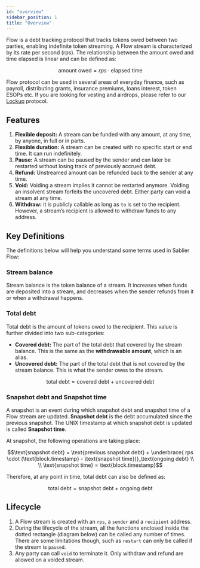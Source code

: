 ```yaml
---
id: "overview"
sidebar_position: 1
title: "Overview"
---
```


Flow is a debt tracking protocol that tracks tokens owed between two parties, enabling indefinite token streaming. A
Flow stream is characterized by its rate per second (rps). The relationship between the amount owed and time elapsed is
linear and can be defined as:

```math
\text{amount owed} = rps \cdot \text{elapsed time}
```

Flow protocol can be used in several areas of everyday finance, such as payroll, distributing grants, insurance
premiums, loans interest, token ESOPs etc. If you are looking for vesting and airdrops, please refer to our
[Lockup](../lockup/overview) protocol.

## Features

1. **Flexible deposit:** A stream can be funded with any amount, at any time, by anyone, in full or in parts.
2. **Flexible duration:** A stream can be created with no specific start or end time. It can run indefinitely.
3. **Pause:** A stream can be paused by the sender and can later be restarted without losing track of previously accrued
   debt.
4. **Refund:** Unstreamed amount can be refunded back to the sender at any time.
5. **Void:** Voiding a stream implies it cannot be restarted anymore. Voiding an insolvent stream forfeits the uncovered
   debt. Either party can void a stream at any time.
6. **Withdraw:** it is publicly callable as long as `to` is set to the recipient. However, a stream’s recipient is
   allowed to withdraw funds to any address.

## Key Definitions

The definitions below will help you understand some terms used in Sablier Flow:

### Stream balance

Stream balance is the token balance of a stream. It increases when funds are deposited into a stream, and decreases when
the sender refunds from it or when a withdrawal happens.

### Total debt

Total debt is the amount of tokens owed to the recipient. This value is further divided into two sub-categories:

- **Covered debt:** The part of the total debt that covered by the stream balance. This is the same as the
  **withdrawable amount**, which is an alias.
- **Uncovered debt:** The part of the total debt that is not covered by the stream balance. This is what the sender owes
  to the stream.

```math
\text{total debt} = \text{covered debt} + \text{uncovered debt}
```

### Snapshot debt and Snapshot time

A snapshot is an event during which snapshot debt and snapshot time of a Flow stream are updated. **Snapshot debt** is
the debt accumulated since the previous snapshot. The UNIX timestamp at which snapshot debt is updated is called
**Snapshot time**.

At snapshot, the following operations are taking place:

```math
\text{snapshot debt} = \text{previous snapshot debt} + \underbrace{
rps \cdot (\text{block.timestamp} - \text{snapshot time})}_\text{ongoing debt}
\\
\\
\text{snapshot time} = \text{block.timestamp}
```

Therefore, at any point in time, total debt can also be defined as:

```math
\text{total debt} = \text{snapshot debt} + \text{ongoing debt}
```

## Lifecycle

1. A Flow stream is created with an `rps`, a `sender` and a `recipient` address.
2. During the lifecycle of the stream, all the functions enclosed inside the dotted rectangle (diagram below) can be
   called any number of times. There are some limitations though, such as `restart` can only be called if the stream is
   `paused`.
3. Any party can call `void` to terminate it. Only withdraw and refund are allowed on a voided stream.

